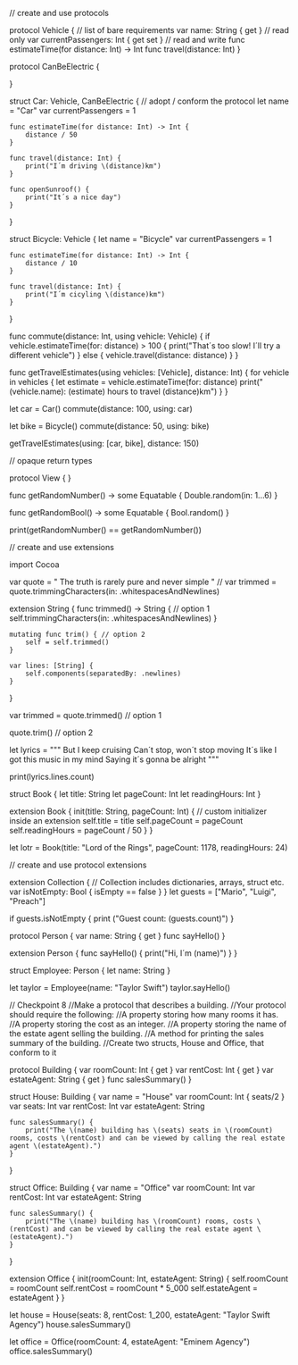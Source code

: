 // create and use protocols

protocol Vehicle { // list of bare requirements
    var name: String { get } // read only
    var currentPassengers: Int { get set } // read and write
    func estimateTime(for distance: Int) -> Int
    func travel(distance: Int)
}

protocol CanBeElectric {
    
}

struct Car: Vehicle, CanBeElectric { // adopt / conform the protocol
    let name = "Car"
    var currentPassengers = 1
    
    func estimateTime(for distance: Int) -> Int {
        distance / 50
    }
    
    func travel(distance: Int) {
        print("I´m driving \(distance)km")
    }
    
    func openSunroof() {
        print("It´s a nice day")
    }
}

struct Bicycle: Vehicle {
    let name = "Bicycle"
    var currentPassengers = 1
    
    func estimateTime(for distance: Int) -> Int {
        distance / 10
    }
    
    func travel(distance: Int) {
        print("I´m cicyling \(distance)km")
    }
}

func commute(distance: Int, using vehicle: Vehicle) {
    if vehicle.estimateTime(for: distance) > 100 {
        print("That´s too slow! I´ll try a different vehicle")
    } else {
        vehicle.travel(distance: distance)
    }
}

func getTravelEstimates(using vehicles: [Vehicle], distance: Int) {
    for vehicle in vehicles {
        let estimate = vehicle.estimateTime(for: distance)
        print("\(vehicle.name): \(estimate) hours to travel \(distance)km")
    }
}

let car = Car()
commute(distance: 100, using: car)

let bike = Bicycle()
commute(distance: 50, using: bike)

getTravelEstimates(using: [car, bike], distance: 150)


// opaque return types

protocol View { }

func getRandomNumber() -> some Equatable {
    Double.random(in: 1...6)
}

func getRandomBool() -> some Equatable {
    Bool.random()
}

print(getRandomNumber() == getRandomNumber())


// create and use extensions

import Cocoa

var quote = "   The truth is rarely pure and never simple    "
// var trimmed = quote.trimmingCharacters(in: .whitespacesAndNewlines)

extension String {
    func trimmed() -> String { // option 1
        self.trimmingCharacters(in: .whitespacesAndNewlines)
    }
    
    mutating func trim() { // option 2
        self = self.trimmed()
    }
    
    var lines: [String] {
        self.components(separatedBy: .newlines)
    }
}

var trimmed = quote.trimmed() // option 1

quote.trim() // option 2

let lyrics = """
But I keep cruising
Can´t stop, won´t stop moving
It´s like I got this music in my mind
Saying it´s gonna be alright
"""

print(lyrics.lines.count)

struct Book {
    let title: String
    let pageCount: Int
    let readingHours: Int
}

extension Book {
    init(title: String, pageCount: Int) { // custom initializer inside an extension
        self.title = title
        self.pageCount = pageCount
        self.readingHours = pageCount / 50
    }
}

let lotr = Book(title: "Lord of the Rings", pageCount: 1178, readingHours: 24)


// create and use protocol extensions

extension Collection {
    // Collection includes dictionaries, arrays, struct etc.
    var isNotEmpty: Bool {
        isEmpty == false
    }
}
let guests = ["Mario", "Luigi", "Preach"]

if guests.isNotEmpty {
    print ("Guest count: \(guests.count)")
}

protocol Person {
    var name: String { get }
    func sayHello()
}

extension Person {
    func sayHello() {
        print("Hi, I´m \(name)")
    }
}

struct Employee: Person {
    let name: String
}

let taylor = Employee(name: "Taylor Swift")
taylor.sayHello()


// Checkpoint 8
//Make a protocol that describes a building.
//Your protocol should require the following:
//A property storing how many rooms it has.
//A property storing the cost as an integer.
//A property storing the name of the estate agent selling the building.
//A method for printing the sales summary of the building.
//Create two structs, House and Office, that conform to it


protocol Building {
    var roomCount: Int { get }
    var rentCost: Int { get }
    var estateAgent: String { get }
    func salesSummary()
}

struct House: Building {
    var name = "House"
    var roomCount: Int {
        seats/2
    }
    var seats: Int
    var rentCost: Int
    var estateAgent: String
    
    func salesSummary() {
        print("The \(name) building has \(seats) seats in \(roomCount) rooms, costs \(rentCost) and can be viewed by calling the real estate agent \(estateAgent).")
    }
}

struct Office: Building {
    var name = "Office"
    var roomCount: Int
    var rentCost: Int
    var estateAgent: String
    
    func salesSummary() {
        print("The \(name) building has \(roomCount) rooms, costs \(rentCost) and can be viewed by calling the real estate agent \(estateAgent).")
    }
}

extension Office {
    init(roomCount: Int, estateAgent: String) {
        self.roomCount = roomCount
        self.rentCost = roomCount * 5_000
        self.estateAgent = estateAgent
    }
}

let house = House(seats: 8, rentCost: 1_200, estateAgent: "Taylor Swift Agency")
house.salesSummary()

let office = Office(roomCount: 4, estateAgent: "Eminem Agency")
office.salesSummary()

